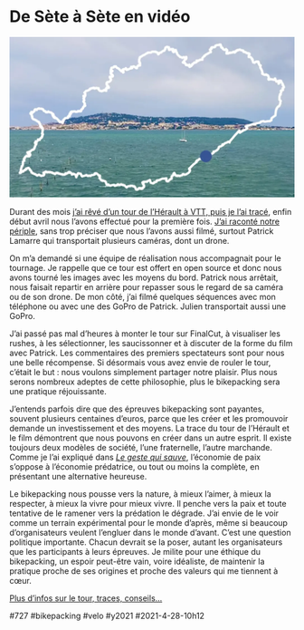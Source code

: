# De Sète à Sète en vidéo

![Le tour](_i/tourTrace.webp)

Durant des mois [j’ai rêvé d’un tour de l’Hérault à VTT, puis je l’ai tracé](../../../../page/727tour.md), enfin début avril nous l’avons effectué pour la première fois. [J’ai raconté notre périple](tour-de-lherault-bikepacking-agrandir-limaginaire.md), sans trop préciser que nous l’avons aussi filmé, surtout Patrick Lamarre qui transportait plusieurs caméras, dont un drone.

On m’a demandé si une équipe de réalisation nous accompagnait pour le tournage. Je rappelle que ce tour est offert en open source et donc nous avons tourné les images avec les moyens du bord. Patrick nous arrêtait, nous faisait repartir en arrière pour repasser sous le regard de sa caméra ou de son drone. De mon côté, j’ai filmé quelques séquences avec mon téléphone ou avec une des GoPro de Patrick. Julien transportait aussi une GoPro.

J’ai passé pas mal d’heures à monter le tour sur FinalCut, à visualiser les rushes, à les sélectionner, les saucissonner et à discuter de la forme du film avec Patrick. Les commentaires des premiers spectateurs sont pour nous une belle récompense. Si désormais vous avez envie de rouler le tour, c’était le but : nous voulons simplement partager notre plaisir. Plus nous serons nombreux adeptes de cette philosophie, plus le bikepacking sera une pratique réjouissante.

J’entends parfois dire que des épreuves bikepacking sont payantes, souvent plusieurs centaines d’euros, parce que les créer et les promouvoir demande un investissement et des moyens. La trace du tour de l’Hérault et le film démontrent que nous pouvons en créer dans un autre esprit. Il existe toujours deux modèles de société, l’une fraternelle, l’autre marchande. Comme je l’ai expliqué dans *[Le geste qui sauve](../../../../page/le-geste-qui-sauve.md)*, l’économie de paix s’oppose à l’économie prédatrice, ou tout ou moins la complète, en présentant une alternative heureuse.

Le bikepacking nous pousse vers la nature, à mieux l’aimer, à mieux la respecter, à mieux la vivre pour mieux vivre. Il penche vers la paix et toute tentative de le ramener vers la prédation le dégrade. J’ai envie de le voir comme un terrain expérimental pour le monde d’après, même si beaucoup d’organisateurs veulent l’engluer dans le monde d’avant. C’est une question politique importante. Chacun devrait se la poser, autant les organisateurs que les participants à leurs épreuves. Je milite pour une éthique du bikepacking, un espoir peut-être vain, voire idéaliste, de maintenir la pratique proche de ses origines et proche des valeurs qui me tiennent à cœur.

[Plus d’infos sur le tour, traces, conseils…](../../../../page/727tour.md)

#727 #bikepacking #velo #y2021 #2021-4-28-10h12

